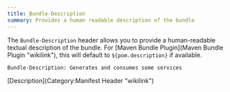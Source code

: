 ```yaml
---
title: Bundle-Description
summary: Provides a human readable description of the bundle
---
```


The `Bundle-Description` header allows you to provide a human-readable
textual description of the bundle. For [Maven Bundle
Plugin](Maven Bundle Plugin "wikilink"), this will default to
`${pom.description}` if available.

`Bundle-Description: Generates and consumes some services`

[Description](Category:Manifest Header "wikilink")


